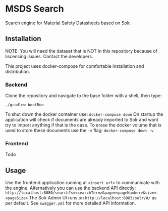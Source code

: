 # MSDS Search
Search engine for Material Safety Datasheets based on Solr.

## Installation
NOTE: You will need the dataset that is NOT in this repository because of liscensing issues. Contact the developers.

This project uses docker-compose for comfortable installation and distribution.
### Backend
Clone the repository and navigate to the base folder with a shell, then type:
```docker-compose up
./gradlew bootRun
```
To shut down the docker container use:
```docker-compose down```
On startup the application will check if documents are already imported to Solr and wont try to import anything if that is the case.
To erase the docker volume that is used to store these documents use the `-v` flag:
```docker-compose down -v```
### Frontend
Todo

## Usage
Use the frontend application running at `<insert url>` to communicate with the engine.
Alternatively you can use the backend API directly:
`http://localhost:8080/search?s=<searchTerm>&page=<pageNumber>&size=<pageSize>`
The Solr Admin UI runs on `http://localhost:8983/solr/#/` as per default.
See `swagger.yml` for more detailed API information.
